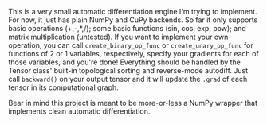 This is a very small automatic differentiation engine I'm trying to implement. For now, it just has plain NumPy and CuPy backends. So far it only supports basic operations (+,-,*,/); some basic functions (sin, cos, exp, pow); and matrix multiplication (untested).
If you want to implement your own operation, you can call `create_binary_op_func` or `create_unary_op_func` for functions of 2 or 1 variables, respectively, specify your gradients for each of those variables, and you're done!
Everything should be handled by the Tensor class' built-in topological sorting and reverse-mode autodiff.
Just call `backward()` on your output tensor and it will update the `.grad` of each tensor in its computational graph.

Bear in mind this project is meant to be more-or-less a NumPy wrapper that implements clean automatic differentiation.